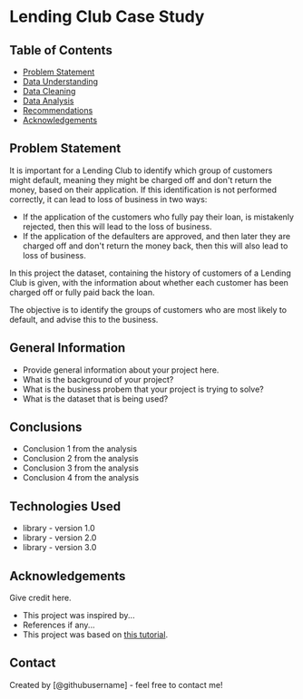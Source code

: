 # Lending Club Case Study


## Table of Contents
* [Problem Statement](#problem-statement)
* [Data Understanding](#data-understanding)
* [Data Cleaning](#data-cleaning)
* [Data Analysis](#data-analysis)
* [Recommendations](#recommendations)
* [Acknowledgements](#acknowledgements)

## Problem Statement
It is important for a Lending Club to identify which group of customers might default, meaning they might be charged off and don't return the money, based on their application. If this identification is not performed correctly, it can lead to loss of business in two ways:
- If the application of the customers who fully pay their loan, is mistakenly rejected, then this will lead to the loss of business.
- If the application of the defaulters are approved, and then later they are charged off and don't return the money back, then this will also lead to loss of business.

In this project the dataset, containing the history of customers of a Lending Club is given, with the information about whether each customer has been charged off or fully paid back the loan.

The objective is to identify the groups of customers who are most likely to default, and advise this to the business.



## General Information
- Provide general information about your project here.
- What is the background of your project?
- What is the business probem that your project is trying to solve?
- What is the dataset that is being used?

<!-- You don't have to answer all the questions - just the ones relevant to your project. -->

## Conclusions
- Conclusion 1 from the analysis
- Conclusion 2 from the analysis
- Conclusion 3 from the analysis
- Conclusion 4 from the analysis

<!-- You don't have to answer all the questions - just the ones relevant to your project. -->


## Technologies Used
- library - version 1.0
- library - version 2.0
- library - version 3.0

<!-- As the libraries versions keep on changing, it is recommended to mention the version of library used in this project -->

## Acknowledgements
Give credit here.
- This project was inspired by...
- References if any...
- This project was based on [this tutorial](https://www.example.com).


## Contact
Created by [@githubusername] - feel free to contact me!


<!-- Optional -->
<!-- ## License -->
<!-- This project is open source and available under the [... License](). -->

<!-- You don't have to include all sections - just the one's relevant to your project -->
